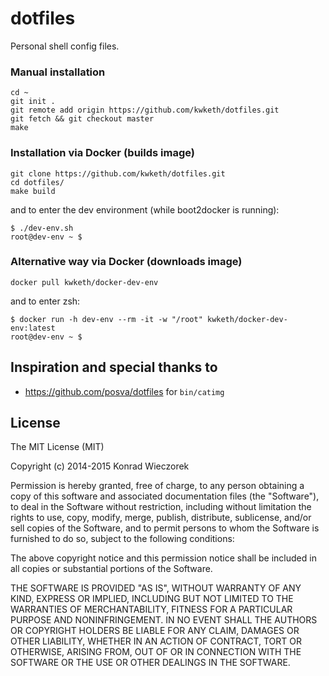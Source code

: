 # dotfiles

Personal shell config files.

### Manual installation

```
cd ~    
git init .
git remote add origin https://github.com/kwketh/dotfiles.git
git fetch && git checkout master
make
```

### Installation via Docker (builds image)

```
git clone https://github.com/kwketh/dotfiles.git
cd dotfiles/
make build
```

and to enter the dev environment (while boot2docker is running):
```
$ ./dev-env.sh
root@dev-env ~ $
```

### Alternative way via Docker (downloads image)

```
docker pull kwketh/docker-dev-env
```

and to enter zsh:
```
$ docker run -h dev-env --rm -it -w "/root" kwketh/docker-dev-env:latest
root@dev-env ~ $ 
```

## Inspiration and special thanks to
 - <https://github.com/posva/dotfiles> for `bin/catimg`

## License
The MIT License (MIT)

Copyright (c) 2014-2015 Konrad Wieczorek

Permission is hereby granted, free of charge, to any person obtaining a copy
of this software and associated documentation files (the "Software"), to deal
in the Software without restriction, including without limitation the rights
to use, copy, modify, merge, publish, distribute, sublicense, and/or sell
copies of the Software, and to permit persons to whom the Software is
furnished to do so, subject to the following conditions:

The above copyright notice and this permission notice shall be included in
all copies or substantial portions of the Software.

THE SOFTWARE IS PROVIDED "AS IS", WITHOUT WARRANTY OF ANY KIND, EXPRESS OR
IMPLIED, INCLUDING BUT NOT LIMITED TO THE WARRANTIES OF MERCHANTABILITY,
FITNESS FOR A PARTICULAR PURPOSE AND NONINFRINGEMENT. IN NO EVENT SHALL THE
AUTHORS OR COPYRIGHT HOLDERS BE LIABLE FOR ANY CLAIM, DAMAGES OR OTHER
LIABILITY, WHETHER IN AN ACTION OF CONTRACT, TORT OR OTHERWISE, ARISING FROM,
OUT OF OR IN CONNECTION WITH THE SOFTWARE OR THE USE OR OTHER DEALINGS IN
THE SOFTWARE.

